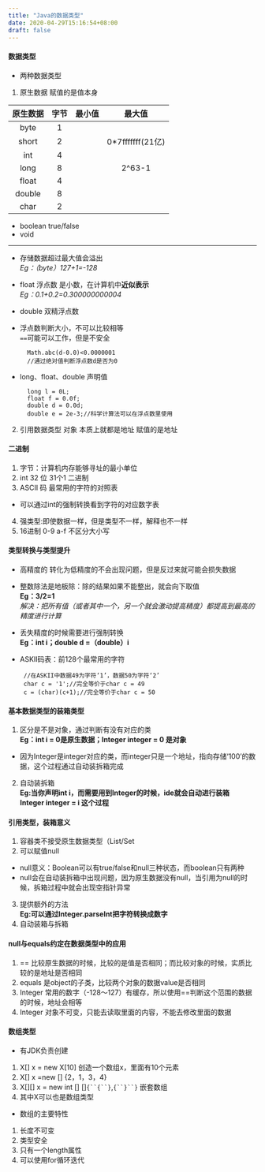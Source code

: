 ```yaml
---
title: "Java的数据类型"
date: 2020-04-29T15:16:54+08:00
draft: false
---
```

#### 数据类型
- 两种数据类型
1. 原生数据 赋值的是值本身


|原生数据|字节|最小值|最大值|
|:-:|:-:|:-:|:-:|
|byte|1|
|short|2||0*7fffffff(21亿)
int|4
long|8||2^63-1
float|4|
double|8|
char|2|

- boolean true/false
- void
--- 
- 存储数据超过最大值会溢出  
*Eg：（byte）127+1=-128*
- float 浮点数 是小数，在计算机中**近似表示**  
 *Eg：0.1+0.2=0.300000000004*
- double 双精浮点数
- 浮点数判断大小，不可以比较相等  
 `==`可能可以工作，但是不安全

    
        Math.abc(d-0.0)<0.0000001
        //通过绝对值判断浮点数d是否为0
- long、float、double 声明值

    
        long l = 0L;
        float f = 0.0f;
        double d = 0.0d;
        double e = 2e-3;//科学计算法可以在浮点数里使用



2. 引用数据类型 对象 本质上就都是地址 赋值的是地址
#### 二进制
1. 字节：计算机内存能够寻址的最小单位
2. int 32 位 31个1 二进制
3. ASCII 码 最常用的字符的对照表
- 可以通过int的强制转换看到字符的对应数字表
4. 强类型:即使数据一样，但是类型不一样，解释也不一样
5. 16进制 0-9 a-f 不区分大小写

#### 类型转换与类型提升
 - 高精度的 转化为低精度的不会出现问题，但是反过来就可能会损失数据  
 - 整数除法是地板除：除的结果如果不能整出，就会向下取值  
 **Eg：3/2=1**  
 *解决：把所有值（或者其中一个，另一个就会激动提高精度）都提高到最高的精度进行计算*
 - 丢失精度的时候需要进行强制转换  
 **Eg：int i；double d =（double）i** 
 - ASKII码表：前128个最常用的字符
    
        
        //在ASKII中数据49为字符‘1’，数据50为字符‘2’
        char c = '1';//完全等价于char c = 49
        c = (char)(c+1);//完全等价于char c = 50

#### 基本数据类型的装箱类型
1. 区分是不是对象，通过判断有没有对应的类  
**Eg：int i = 0是原生数据；Integer integer = 0 是对象**
- 因为Integer是integer对应的类，而integer只是一个地址，指向存储‘100’的数据，这个过程通过自动装拆箱完成
2. 自动装拆箱  
**Eg:当你声明int i，而需要用到Integer的时候，ide就会自动进行装箱  
Integer integer = i 这个过程**
#### 引用类型，装箱意义
1. 容器类不接受原生数据类型（List/Set
2. 可以赋值null
- null意义：Boolean可以有true/false和null三种状态，而boolean只有两种
- null会在自动装拆箱中出现问题，因为原生数据没有null，当引用为null的时候，拆箱过程中就会出现空指针异常
3. 提供额外的方法  
**Eg:可以通过Integer.parseInt把字符转换成数字**
4. 自动装箱与拆箱

#### null与equals约定在数据类型中的应用
1. == 比较原生数据的时候，比较的是值是否相同；而比较对象的时候，实质比较的是地址是否相同
2. equals 是object的子类，比较两个对象的数据value是否相同 
3. Integer 常用的数字（-128～127）有缓存，所以使用==判断这个范围的数据的时候，地址会相等
4. Integer 对象不可变，只能去读取里面的内容，不能去修改里面的数据

#### 数组类型
- 有JDK负责创建
1. X[] x = new X[10] 创造一个数组x，里面有10个元素
2. X[] x =new [] {2，1，3，4}
3. X[][] x = new int [] []`{``{``}`,`{``}``}` 嵌套数组
4.  其中X可以也是数组类型 
- 数组的主要特性
1. ⻓度不可变
2. 类型安全
3. 只有⼀个length属性
4. 可以使⽤for循环迭代


